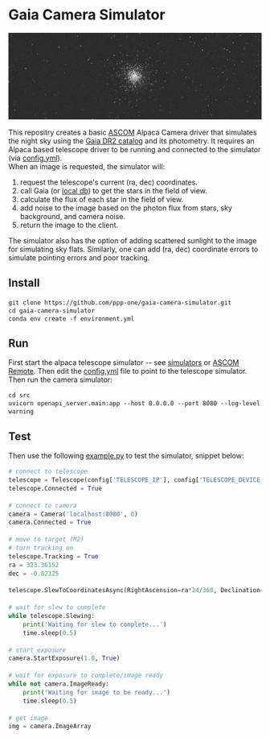 
# Gaia Camera Simulator

![Example image](example.jpg)

This repositry creates a basic [ASCOM](https://www.ascom-standards.org/) Alpaca Camera driver that simulates the night sky using the [Gaia DR2 catalog](https://www.cosmos.esa.int/web/gaia/dr2) and its photometry.  It requires an Alpaca based telescope driver to be running and connected to the simulator (via [config.yml](src/config.yml)).  
When an image is requested, the simulator will:
1. request the telescope's current (ra, dec) coordinates.
2. call Gaia (or [local db](https://github.com/ppp-one/gaia-tmass-sqlite)) to get the stars in the field of view.
3. calculate the flux of each star in the field of view.
4. add noise to the image based on the photon flux from stars, sky background, and camera noise.
5. return the image to the client.

The simulator also has the option of adding scattered sunlight to the image for simulating sky flats. Similarly, one can add (ra, dec) coordinate errors to simulate pointing errors and poor tracking.

## Install
```
git clone https://github.com/ppp-one/gaia-camera-simulator.git
cd gaia-camera-simulator
conda env create -f environment.yml
```

## Run

First start the alpaca telescope simulator -- see [simulators](https://github.com/ASCOMInitiative/ASCOM.Alpaca.Simulators) or [ASCOM Remote](https://github.com/ASCOMInitiative/ASCOMRemote). Then edit the [config.yml](src/config.yml) file to point to the telescope simulator.  Then run the camera simulator:

```
cd src
uvicorn openapi_server.main:app --host 0.0.0.0 --port 8080 --log-level warning
```

## Test

Then use the following [example.py](example.py) to test the simulator, snippet below:

```python
# connect to telescope
telescope = Telescope(config['TELESCOPE_IP'], config['TELESCOPE_DEVICE_NUMBER'])
telescope.Connected = True

# connect to camera
camera = Camera('localhost:8080', 0)
camera.Connected = True

# move to target (M2)
# turn tracking on
telescope.Tracking = True
ra = 323.36152
dec = -0.82325
 
telescope.SlewToCoordinatesAsync(RightAscension=ra*24/360, Declination=dec)

# wait for slew to complete
while telescope.Slewing:
    print('Waiting for slew to complete...')
    time.sleep(0.5)

# start exposure
camera.StartExposure(1.0, True)

# wait for exposure to complete/image ready
while not camera.ImageReady:
    print('Waiting for image to be ready...')
    time.sleep(0.5)

# get image
img = camera.ImageArray
```
